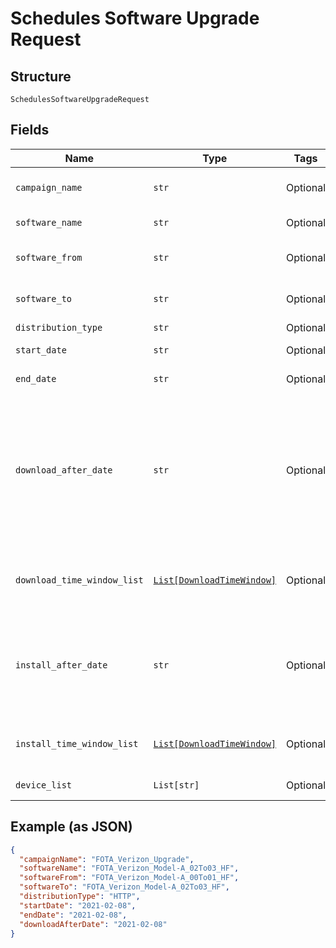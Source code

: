 
# Schedules Software Upgrade Request

## Structure

`SchedulesSoftwareUpgradeRequest`

## Fields

| Name | Type | Tags | Description |
|  --- | --- | --- | --- |
| `campaign_name` | `str` | Optional | The campaign name. |
| `software_name` | `str` | Optional | Software name. |
| `software_from` | `str` | Optional | Old software name. |
| `software_to` | `str` | Optional | New software name. |
| `distribution_type` | `str` | Optional | Valid values |
| `start_date` | `str` | Optional | Campaign start date. |
| `end_date` | `str` | Optional | Campaign end date. |
| `download_after_date` | `str` | Optional | Specifies the starting date the client should download the package. If null, client downloads as soon as possible. |
| `download_time_window_list` | [`List[DownloadTimeWindow]`](../../doc/models/download-time-window.md) | Optional | List of allowed download time windows. |
| `install_after_date` | `str` | Optional | The date after which you install the package. If null, install as soon as possible. |
| `install_time_window_list` | [`List[DownloadTimeWindow]`](../../doc/models/download-time-window.md) | Optional | List of allowed install time windows. |
| `device_list` | `List[str]` | Optional | Device IMEI list. |

## Example (as JSON)

```json
{
  "campaignName": "FOTA_Verizon_Upgrade",
  "softwareName": "FOTA_Verizon_Model-A_02To03_HF",
  "softwareFrom": "FOTA_Verizon_Model-A_00To01_HF",
  "softwareTo": "FOTA_Verizon_Model-A_02To03_HF",
  "distributionType": "HTTP",
  "startDate": "2021-02-08",
  "endDate": "2021-02-08",
  "downloadAfterDate": "2021-02-08"
}
```

